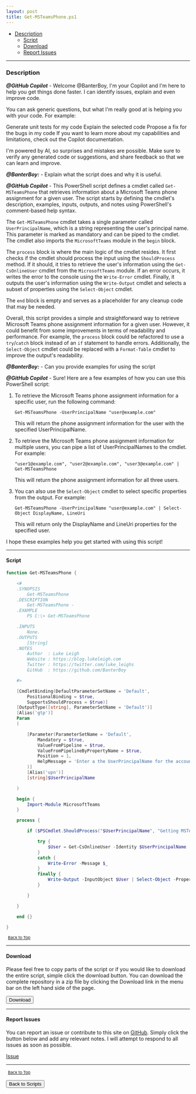 ```yaml
---
layout: post
title: Get-MSTeamsPhone.ps1
---
```


- [Description](#description)
  - [Script](#script)
  - [Download](#download)
  - [Report Issues](#report-issues)

---

### Description

**_@GitHub Copilot_** - Welcome @BanterBoy, I'm your Copilot and I'm here to help you get things done faster. I can identify issues, explain and even improve code.

You can ask generic questions, but what I'm really good at is helping you with your code. For example:

Generate unit tests for my code
Explain the selected code
Propose a fix for the bugs in my code
If you want to learn more about my capabilities and limitations, check out the Copilot documentation.

I'm powered by AI, so surprises and mistakes are possible. Make sure to verify any generated code or suggestions, and share feedback so that we can learn and improve.

**_@BanterBoy:_** - Explain what the script does and why it is useful.

**_@GitHub Copilot_** - This PowerShell script defines a cmdlet called `Get-MSTeamsPhone` that retrieves information about a Microsoft Teams phone assignment for a given user. The script starts by defining the cmdlet's description, examples, inputs, outputs, and notes using PowerShell's comment-based help syntax.

The `Get-MSTeamsPhone` cmdlet takes a single parameter called `UserPrincipalName`, which is a string representing the user's principal name. This parameter is marked as mandatory and can be piped to the cmdlet. The cmdlet also imports the `MicrosoftTeams` module in the `begin` block.

The `process` block is where the main logic of the cmdlet resides. It first checks if the cmdlet should process the input using the `ShouldProcess` method. If it should, it tries to retrieve the user's information using the `Get-CsOnlineUser` cmdlet from the `MicrosoftTeams` module. If an error occurs, it writes the error to the console using the `Write-Error` cmdlet. Finally, it outputs the user's information using the `Write-Output` cmdlet and selects a subset of properties using the `Select-Object` cmdlet.

The `end` block is empty and serves as a placeholder for any cleanup code that may be needed.

Overall, this script provides a simple and straightforward way to retrieve Microsoft Teams phone assignment information for a given user. However, it could benefit from some improvements in terms of readability and performance. For example, the `process` block could be refactored to use a `try`/`catch` block instead of an `if` statement to handle errors. Additionally, the `Select-Object` cmdlet could be replaced with a `Format-Table` cmdlet to improve the output's readability.

**_@BanterBoy:_** - Can you provide examples for using the script

**_@GitHub Copilot_** - Sure! Here are a few examples of how you can use this PowerShell script:

1. To retrieve the Microsoft Teams phone assignment information for a specific user, run the following command:

   ```
   Get-MSTeamsPhone -UserPrincipalName "user@example.com"
   ```

   This will return the phone assignment information for the user with the specified UserPrincipalName.

2. To retrieve the Microsoft Teams phone assignment information for multiple users, you can pipe a list of UserPrincipalNames to the cmdlet. For example:

   ```
   "user1@example.com", "user2@example.com", "user3@example.com" | Get-MSTeamsPhone
   ```

   This will return the phone assignment information for all three users.

3. You can also use the `Select-Object` cmdlet to select specific properties from the output. For example:

   ```
   Get-MSTeamsPhone -UserPrincipalName "user@example.com" | Select-Object DisplayName, LineUri
   ```

   This will return only the DisplayName and LineUri properties for the specified user.

I hope these examples help you get started with using this script!

---

#### Script

```powershell
function Get-MSTeamsPhone {

    <#
    .SYNOPSIS
        Get-MSTeamsPhone
    .DESCRIPTION
        Get-MSTeamsPhone -
    .EXAMPLE
        PS C:\> Get-MSTeamsPhone

    .INPUTS
        None.
    .OUTPUTS
        [String]
    .NOTES
        Author	: Luke Leigh
        Website	: https://blog.lukeleigh.com
        Twitter	: https://twitter.com/luke_leighs
        GitHub  : https://github.com/BanterBoy

    #>

    [CmdletBinding(DefaultParameterSetName = 'Default',
        PositionalBinding = $true,
        SupportsShouldProcess = $true)]
    [OutputType([string], ParameterSetName = 'Default')]
    [Alias('gtp')]
    Param
    (

        [Parameter(ParameterSetName = 'Default',
            Mandatory = $true,
            ValueFromPipeline = $true,
            ValueFromPipelineByPropertyName = $true,
            Position = 1,
            HelpMessage = 'Enter a the UserPrincipalName for the account to be configured or pipe input.'
        )]
        [Alias('upn')]
        [string]$UserPrincipalName

    )

    begin {
        Import-Module MicrosoftTeams
    }

    process {

        if ($PSCmdlet.ShouldProcess("$UserPrincipalName", "Getting MSTeams phone assignment")) {

            try {
                $User = Get-CsOnlineUser -Identity $UserPrincipalName
            }
            catch {
                Write-Error -Message $_
            }
            finally {
                Write-Output -InputObject $User | Select-Object -Property DisplayName, DialPlan, EnterpriseVoiceEnabled, FeatureTypes, LineUri, UserPrincipalName
            }

        }

    }

    end {}

}


```

<span style="font-size:11px;"><a href="#"><i class="fas fa-caret-up" aria-hidden="true" style="color: white; margin-right:5px;"></i>Back to Top</a></span>

---

#### Download

Please feel free to copy parts of the script or if you would like to download the entire script, simple click the download button. You can download the complete repository in a zip file by clicking the Download link in the menu bar on the left hand side of the page.

<button class="btn" type="submit" onclick="window.open('PowerShell/NewFunctions/Get-MSTeamsPhone.ps1')">
    <i class="fa fa-cloud-download-alt">
    </i>
        Download
</button>

---

#### Report Issues

You can report an issue or contribute to this site on <a href="https://github.com/BanterBoy/scripts-blog/issues">GitHub</a>. Simply click the button below and add any relevant notes. I will attempt to respond to all issues as soon as possible.

<!-- Place this tag where you want the button to render. -->

<a class="github-button" href="https://github.com/BanterBoy/scripts-blog/issues/new?title=Get-MSTeamsPhone.ps1&body=There is a problem with this function. Please find details below." data-show-count="true" aria-label="Issue BanterBoy/scripts-blog on GitHub">Issue</a>

---

<span style="font-size:11px;"><a href="#"><i class="fas fa-caret-up" aria-hidden="true" style="color: white; margin-right:5px;"></i>Back to Top</a></span>

<a href="/menu/_pages/scripts.html">
    <button class="btn">
        <i class='fas fa-reply'>
        </i>
            Back to Scripts
    </button>
</a>

[1]: http://ecotrust-canada.github.io/markdown-toc
[2]: https://github.com/googlearchive/code-prettify
